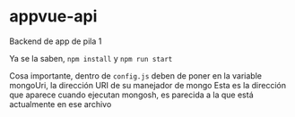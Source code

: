 # appvue-api
Backend de app de pila 1

Ya se la saben, `npm install` y `npm run start`

Cosa importante, dentro de `config.js` deben de poner en la variable mongoUri, la dirección URI de su manejador de mongo
Esta es la dirección que aparece cuando ejecutan mongosh, es parecida a la que está actualmente en ese archivo
